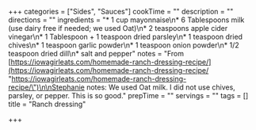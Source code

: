 +++
categories = ["Sides", "Sauces"]
cookTime = ""
description = ""
directions = ""
ingredients = "* 1 cup mayonnaise\n* 6 Tablespoons milk (use dairy free if needed; we used Oat)\n* 2 teaspoons apple cider vinegar\n* 1 Tablespoon + 1 teaspoon dried parsley\n* 1 teaspoon dried chives\n* 1 teaspoon garlic powder\n* 1 teaspoon onion powder\n* 1/2 teaspoon dried dill\n* salt and pepper"
notes = "From [https://iowagirleats.com/homemade-ranch-dressing-recipe/](https://iowagirleats.com/homemade-ranch-dressing-recipe/ \"https://iowagirleats.com/homemade-ranch-dressing-recipe/\")\n\nStephanie notes: We used Oat milk. I did not use chives, parsley, or pepper. This is so good."
prepTime = ""
servings = ""
tags = []
title = "Ranch dressing"

+++
